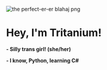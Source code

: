 ![the perfect-er-er blahaj png](https://github.com/Tr1tanium/Tr1tanium/assets/163223475/2944264b-70ca-434c-ac41-fd967ed60dff)
# Hey, I'm Tritanium!
**- Silly trans girl! (she/her)**

**- I know, Python, learning C#**
